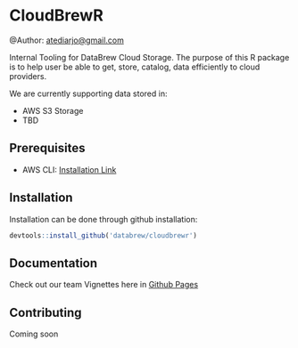 # CloudBrewR

@Author: atediarjo@gmail.com

Internal Tooling for DataBrew Cloud Storage.
The purpose of this R package is to help user be able to get, store, catalog, data efficiently to cloud providers. 

We are currently supporting data stored in:

- AWS S3 Storage
- TBD

## Prerequisites

- AWS CLI: [Installation Link](https://docs.aws.amazon.com/cli/latest/userguide/getting-started-install.html)

## Installation

Installation can be done through github installation:

```r
devtools::install_github('databrew/cloudbrewr')
```

## Documentation

Check out our team Vignettes here in [Github Pages](http://www.databrew.cc/cloudbrewr/)

## Contributing

Coming soon
